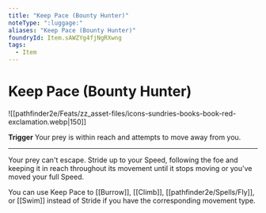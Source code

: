 ```yaml
---
title: "Keep Pace (Bounty Hunter)"
noteType: ":luggage:"
aliases: "Keep Pace (Bounty Hunter)"
foundryId: Item.sAWZYg4fjNgRXwng
tags:
  - Item
---
```


# Keep Pace (Bounty Hunter)
![[pathfinder2e/Feats/zz_asset-files/icons-sundries-books-book-red-exclamation.webp|150]]

**Trigger** Your prey is within reach and attempts to move away from you.

* * *

Your prey can't escape. Stride up to your Speed, following the foe and keeping it in reach throughout its movement until it stops moving or you've moved your full Speed.

You can use Keep Pace to [[Burrow]], [[Climb]], [[pathfinder2e/Spells/Fly]], or [[Swim]] instead of Stride if you have the corresponding movement type.
